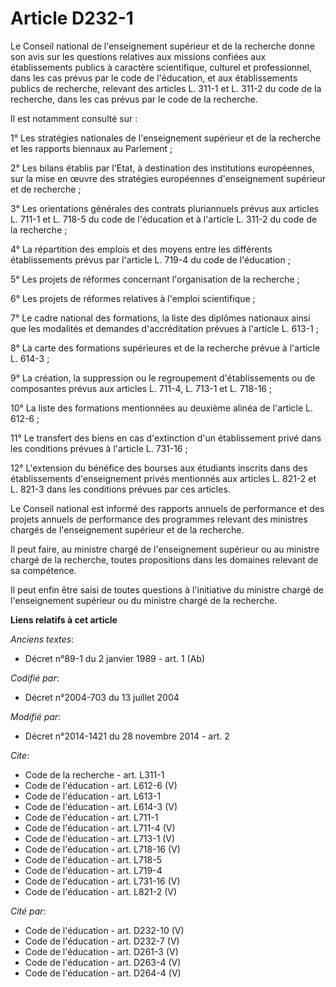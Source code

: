 # Article D232-1

Le Conseil national de l'enseignement supérieur et de la recherche donne son avis sur les questions relatives aux missions
confiées aux établissements publics à caractère scientifique, culturel et professionnel, dans les cas prévus par le code de
l'éducation, et aux établissements publics de recherche, relevant des articles L. 311-1 et L. 311-2 du code de la recherche,
dans les cas prévus par le code de la recherche. 

Il est notamment consulté sur : 

1° Les stratégies nationales de l'enseignement supérieur et de la recherche et les rapports biennaux au Parlement ; 

2° Les bilans établis par l'Etat, à destination des institutions européennes, sur la mise en œuvre des stratégies européennes
d'enseignement supérieur et de recherche ; 

3° Les orientations générales des contrats pluriannuels prévus aux articles L. 711-1 et L. 718-5 du code de l'éducation et à
l'article L. 311-2 du code de la recherche ; 

4° La répartition des emplois et des moyens entre les différents établissements prévus par l'article L. 719-4 du code de
l'éducation ; 

5° Les projets de réformes concernant l'organisation de la recherche ; 

6° Les projets de réformes relatives à l'emploi scientifique ; 

7° Le cadre national des formations, la liste des diplômes nationaux ainsi que les modalités et demandes d'accréditation
prévues à l'article L. 613-1 ; 

8° La carte des formations supérieures et de la recherche prévue à l'article L. 614-3 ; 

9° La création, la suppression ou le regroupement d'établissements ou de composantes prévus aux articles L. 711-4, L. 713-1
et L. 718-16 ; 

10° La liste des formations mentionnées au deuxième alinéa de l'article L. 612-6 ; 

11° Le transfert des biens en cas d'extinction d'un établissement privé dans les conditions prévues à l'article L. 731-16 ; 

12° L'extension du bénéfice des bourses aux étudiants inscrits dans des établissements d'enseignement privés mentionnés aux
articles L. 821-2 et L. 821-3 dans les conditions prévues par ces articles. 

Le Conseil national est informé des rapports annuels de performance et des projets annuels de performance des programmes
relevant des ministres chargés de l'enseignement supérieur et de la recherche. 

Il peut faire, au ministre chargé de l'enseignement supérieur ou au ministre chargé de la recherche, toutes propositions dans
les domaines relevant de sa compétence. 

Il peut enfin être saisi de toutes questions à l'initiative du ministre chargé de l'enseignement supérieur ou du ministre
chargé de la recherche.

**Liens relatifs à cet article**

_Anciens textes_:

  - Décret n°89-1 du 2 janvier 1989 - art. 1 (Ab)

_Codifié par_:

  - Décret n°2004-703 du 13 juillet 2004

_Modifié par_:

  - Décret n°2014-1421 du 28 novembre 2014 - art. 2

_Cite_:

  - Code de la recherche - art. L311-1
  - Code de l'éducation - art. L612-6 (V)
  - Code de l'éducation - art. L613-1
  - Code de l'éducation - art. L614-3 (V)
  - Code de l'éducation - art. L711-1
  - Code de l'éducation - art. L711-4 (V)
  - Code de l'éducation - art. L713-1 (V)
  - Code de l'éducation - art. L718-16 (V)
  - Code de l'éducation - art. L718-5
  - Code de l'éducation - art. L719-4
  - Code de l'éducation - art. L731-16 (V)
  - Code de l'éducation - art. L821-2 (V)

_Cité par_:

  - Code de l'éducation - art. D232-10 (V)
  - Code de l'éducation - art. D232-7 (V)
  - Code de l'éducation - art. D261-3 (V)
  - Code de l'éducation - art. D263-4 (V)
  - Code de l'éducation - art. D264-4 (V)
